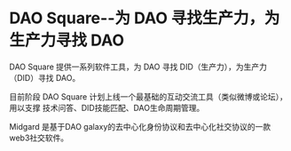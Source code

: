 # DAO Square--为 DAO 寻找生产力，为生产力寻找 DAO

DAO Square 提供一系列软件工具，为 DAO 寻找 DID（生产力），为生产力（DID）寻找 DAO。

目前阶段 DAO Square 计划上线一个最基础的互动交流工具（类似微博或论坛），用以支撑 技术问答、DID技能匹配、DAO生命周期管理。


Midgard 是基于DAO galaxy的去中心化身份协议和去中心化社交协议的一款web3社交软件。

